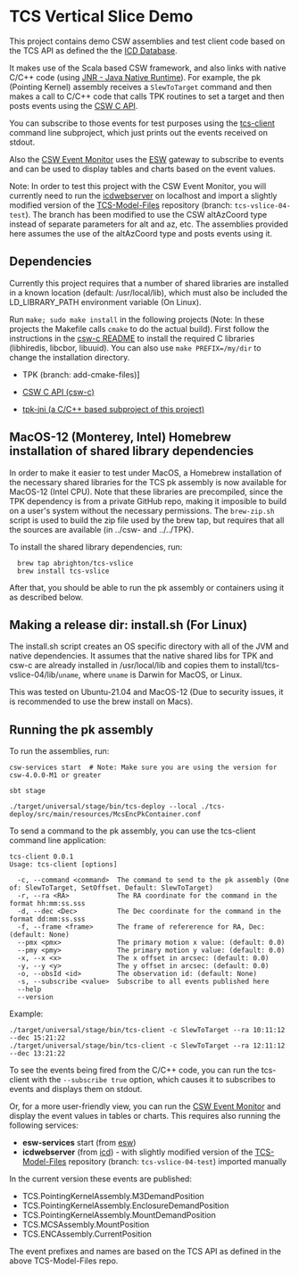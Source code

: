 # TCS Vertical Slice Demo

This project contains demo CSW assemblies and test client code based on the TCS API
as defined the the [ICD Database](https://github.com/tmtsoftware/icd).

It makes use of the Scala based CSW framework, and also links with native C/C++ code
(using [JNR - Java Native Runtime](https://github.com/jnr/jnr-ffi/blob/master/docs/README.md)).
For example, the pk (Pointing Kernel) assembly receives a `SlewToTarget` command and then
makes a call to C/C++ code that calls TPK routines to set a target and 
then posts events using the [CSW C API](https://github.com/tmtsoftware/csw-c).

You can subscribe to those events for test purposes using the [tcs-client](tcs-client) command line subproject,
which just prints out the events received on stdout.

Also the [CSW Event Monitor](https://github.com/tmtsoftware/csw-event-monitor) uses
the [ESW](https://github.com/tmtsoftware/esw) gateway
to subscribe to events and can be used to display tables and charts based on the event values.

Note: In order to test this project with the CSW Event Monitor, you will currently need to run 
the [icdwebserver](https://github.com/tmtsoftware/icd) on localhost and import a slightly
modified version of the [TCS-Model-Files](https://github.com/tmt-icd/TCS-Model-Files) repository
(branch: `tcs-vslice-04-test`). The branch has been modified to use the CSW altAzCoord type instead
of separate parameters for alt and az, etc.
The assemblies provided here assumes the use of the altAzCoord type and posts events using it.

## Dependencies

Currently this project requires that a number of shared libraries are installed in a known location (default: /usr/local/lib),
which must also be included the LD_LIBRARY_PATH environment variable (On Linux).

Run `make; sudo make install` in the following projects (Note: In these projects the Makefile calls `cmake` to do the actual build).
First follow the instructions in the [csw-c README](https://github.com/tmtsoftware/csw-c) to install the required C libraries (libhiredis, libcbor, libuuid). You can also use `make PREFIX=/my/dir` to change the installation directory.

* TPK (branch: add-cmake-files)]

* [CSW C API (csw-c)](https://github.com/tmtsoftware/csw-c)

* [tpk-jni (a C/C++ based subproject of this project)](tpk-jni)

## MacOS-12 (Monterey, Intel) Homebrew installation of shared library dependencies

In order to make it easier to test under MacOS, a Homebrew installation of the necessary
shared libraries for the TCS pk assembly is now available for MacOS-12 (Intel CPU).
Note that these libraries are precompiled, since the TPK dependency is from a private GitHub repo, 
making it imposible to build on a user's system without the necessary permissions.
The `brew-zip.sh` script is used to build the zip file used by the brew tap, but requires
that all the sources are available (in ../csw- and ../../TPK).

To install the shared library dependencies, run:
```
  brew tap abrighton/tcs-vslice
  brew install tcs-vslice
```

After that, you should be able to run the pk assembly or containers using it as described below. 

## Making a release dir: install.sh (For Linux)

The install.sh script creates an OS specific directory with all of the JVM and native dependencies.
It assumes that the native shared libs for TPK and csw-c are already installed in /usr/local/lib
and copies them to install/tcs-vslice-04/lib/`uname`, where `uname` is Darwin for MacOS, or Linux.

This was tested on Ubuntu-21.04 and MacOS-12 (Due to security issues, it is recommended to use
the brew install on Macs).

## Running the pk assembly

To run the assemblies, run: 
    
    csw-services start  # Note: Make sure you are using the version for csw-4.0.0-M1 or greater

    sbt stage

    ./target/universal/stage/bin/tcs-deploy --local ./tcs-deploy/src/main/resources/McsEncPkContainer.conf

To send a command to the pk assembly, you can use the tcs-client command line application:

```
tcs-client 0.0.1
Usage: tcs-client [options]

  -c, --command <command>  The command to send to the pk assembly (One of: SlewToTarget, SetOffset. Default: SlewToTarget)
  -r, --ra <RA>            The RA coordinate for the command in the format hh:mm:ss.sss
  -d, --dec <Dec>          The Dec coordinate for the command in the format dd:mm:ss.sss
  -f, --frame <frame>      The frame of refererence for RA, Dec: (default: None)
  --pmx <pmx>              The primary motion x value: (default: 0.0)
  --pmy <pmy>              The primary motion y value: (default: 0.0)
  -x, --x <x>              The x offset in arcsec: (default: 0.0)
  -y, --y <y>              The y offset in arcsec: (default: 0.0)
  -o, --obsId <id>         The observation id: (default: None)
  -s, --subscribe <value>  Subscribe to all events published here
  --help
  --version
```

Example:
```
./target/universal/stage/bin/tcs-client -c SlewToTarget --ra 10:11:12 --dec 15:21:22
./target/universal/stage/bin/tcs-client -c SlewToTarget --ra 12:11:12 --dec 13:21:22
```

To see the events being fired from the C/C++ code, you can run the tcs-client with the `--subscribe true` option, 
which causes it to subscribes to events and displays them on stdout.

Or, for a more user-friendly view, you can run the [CSW Event Monitor](https://github.com/tmtsoftware/csw-event-monitor)
and display the event values in tables or charts.
This requires also running the following services:

* __esw-services__ start (from [esw](https://github.com/tmtsoftware/esw))
* __icdwebserver__ (from [icd](https://github.com/tmtsoftware/icd)) - with slightly
  modified version of the [TCS-Model-Files](https://github.com/tmt-icd/TCS-Model-Files) repository
  (branch: `tcs-vslice-04-test`) imported manually

In the current version these events are published:

* TCS.PointingKernelAssembly.M3DemandPosition
* TCS.PointingKernelAssembly.EnclosureDemandPosition
* TCS.PointingKernelAssembly.MountDemandPosition
* TCS.MCSAssembly.MountPosition
* TCS.ENCAssembly.CurrentPosition

The event prefixes and names are based on the TCS API as defined in the above TCS-Model-Files repo.

